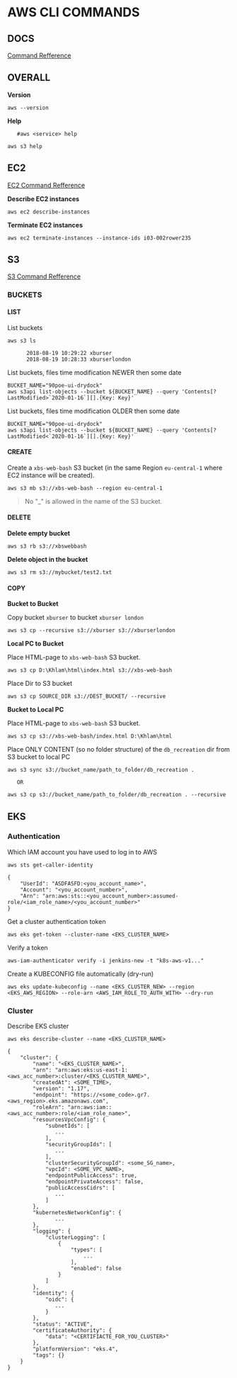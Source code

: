 # AWS CLI COMMANDS


## DOCS

[Command Refference](https://docs.aws.amazon.com/cli/latest/index.html)



## OVERALL

**Version**
```
aws --version
```

**Help**
```
   #aws <service> help
   
aws s3 help
```


## EC2

[EC2 Command Refference](https://docs.aws.amazon.com/cli/latest/reference/ec2/index.html)

**Describe EC2 instances**
```
aws ec2 describe-instances
```

**Terminate EC2 instances**
```
aws ec2 terminate-instances --instance-ids i03-002rower235
```




## S3

[S3 Command Refference](https://docs.aws.amazon.com/cli/latest/reference/s3/index.html)

### BUCKETS

#### LIST

List buckets
```
aws s3 ls

      2018-08-19 10:29:22 xburser
      2018-08-19 10:28:33 xburserlondon
```

List buckets, files time modification NEWER then some date
```
BUCKET_NAME="90poe-ui-drydock"
aws s3api list-objects --bucket ${BUCKET_NAME} --query 'Contents[?LastModified>`2020-01-16`][].{Key: Key}'
```

List buckets, files time modification OLDER then some date
```
BUCKET_NAME="90poe-ui-drydock"
aws s3api list-objects --bucket ${BUCKET_NAME} --query 'Contents[?LastModified<`2020-01-16`][].{Key: Key}'
```

#### CREATE

Create a `xbs-web-bash` S3 bucket (in the same Region `eu-central-1` where EC2 instance will be created).
```
aws s3 mb s3://xbs-web-bash --region eu-central-1
```

> No "_" is allowed in the name of the S3 bucket.


#### DELETE

**Delete empty bucket**
```
aws s3 rb s3://xbswebbash
```

**Delete object in the bucket**
```
aws s3 rm s3://mybucket/test2.txt
```

#### COPY

**Bucket to Bucket**

Copy bucket `xburser` to bucket `xburser london`
```
aws s3 cp --recursive s3://xburser s3://xburserlondon
```

**Local PC to Bucket**

Place HTML-page to `xbs-web-bash` S3 bucket.
```
aws s3 cp D:\Khlam\html\index.html s3://xbs-web-bash
```

Place Dir to S3 bucket
```
aws s3 cp SOURCE_DIR s3://DEST_BUCKET/ --recursive
```

**Bucket to Local PC**

Place HTML-page to `xbs-web-bash` S3 bucket.
```
aws s3 cp s3://xbs-web-bash/index.html D:\Khlam\html
```

Place ONLY CONTENT (so no folder structure) of the `db_recreation` dir from S3 bucket to local PC
```
aws s3 sync s3://bucket_name/path_to_folder/db_recreation .

   OR
   
aws s3 cp s3://bucket_name/path_to_folder/db_recreation . --recursive
```





## EKS

### Authentication

Which IAM account you have used to log in to AWS 
```
aws sts get-caller-identity 

{
    "UserId": "ASDFASFD:<you_account_name>",
    "Account": "<you_account_number>",
    "Arn": "arn:aws:sts::<you_account_number>:assumed-role/<iam_role_name>/<you_account_number>"
}
```

Get a cluster authentication token
```
aws eks get-token --cluster-name <EKS_CLUSTER_NAME>
```

Verify a token
```
aws-iam-authenticator verify -i jenkins-new -t "k8s-aws-v1..."
```

Create a KUBECONFIG file automatically (dry-run)
```
aws eks update-kubeconfig --name <EKS_CLUSTER_NEW> --region <EKS_AWS_REGION> --role-arn <AWS_IAM_ROLE_TO_AUTH_WITH> --dry-run
```

### Cluster

Describe EKS cluster
```
aws eks describe-cluster --name <EKS_CLUSTER_NAME>

{
    "cluster": {
        "name": "<EKS_CLUSTER_NAME>",
        "arn": "arn:aws:eks:us-east-1:<aws_acc_number>:cluster/<EKS_CLUSTER_NAME>",
        "createdAt": <SOME_TIME>,
        "version": "1.17",
        "endpoint": "https://<some_code>.gr7.<aws_region>.eks.amazonaws.com",
        "roleArn": "arn:aws:iam::<aws_acc_number>:role/<iam_role_name>",
        "resourcesVpcConfig": {
            "subnetIds": [
               ...
            ],
            "securityGroupIds": [
               ...
            ],
            "clusterSecurityGroupId": <some_SG_name>,
            "vpcId": <SOME_VPC_NAME>,
            "endpointPublicAccess": true,
            "endpointPrivateAccess": false,
            "publicAccessCidrs": [
               ...
            ]
        },
        "kubernetesNetworkConfig": {
               ...
        },
        "logging": {
            "clusterLogging": [
                {
                    "types": [
                        ...
                    ],
                    "enabled": false
                }
            ]
        },
        "identity": {
            "oidc": {
               ...
            }
        },
        "status": "ACTIVE",
        "certificateAuthority": {
            "data": "<CERTIFIACTE_FOR_YOU_CLUSTER>"
        },
        "platformVersion": "eks.4",
        "tags": {}
    }
}


```















